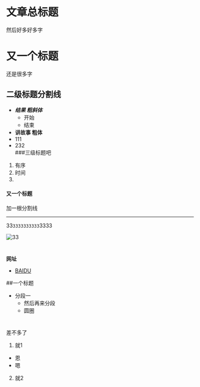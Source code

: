 # **文章总标题**  
然后好多好多字
# 又一个标题 
还是很多字
## 二级标题分割线

- ***结果  粗斜体***  
  - 开始   
  - 结束
- **讲故事  粗体**
- 111 
- 232   
###三级标题吧
1. 有序
2. 时间
3.  
  
#### 又一个标题
加一根分割线
*** 
33`3333333333`3333  

![33](https://wx4.sinaimg.cn/mw690/005F4Uyxgy1fqr8g4004ij31900u0tei.jpg)   
   
#
**网址**   
- [BAIDU](https://www.baidu.com)


##一个标题  
- 分段一  
   - 然后再来分段  
   - 圆圈  
#   
差不多了  

1. 就1  
  -  恩  
  -  嗯
2. 就2